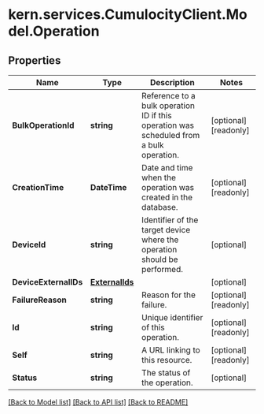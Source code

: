 # kern.services.CumulocityClient.Model.Operation

## Properties

Name | Type | Description | Notes
------------ | ------------- | ------------- | -------------
**BulkOperationId** | **string** | Reference to a bulk operation ID if this operation was scheduled from a bulk operation. | [optional] [readonly] 
**CreationTime** | **DateTime** | Date and time when the operation was created in the database. | [optional] [readonly] 
**DeviceId** | **string** | Identifier of the target device where the operation should be performed. | [optional] 
**DeviceExternalIDs** | [**ExternalIds**](ExternalIds.md) |  | [optional] 
**FailureReason** | **string** | Reason for the failure. | [optional] [readonly] 
**Id** | **string** | Unique identifier of this operation. | [optional] [readonly] 
**Self** | **string** | A URL linking to this resource. | [optional] [readonly] 
**Status** | **string** | The status of the operation. | [optional] 

[[Back to Model list]](../README.md#documentation-for-models) [[Back to API list]](../README.md#documentation-for-api-endpoints) [[Back to README]](../README.md)

